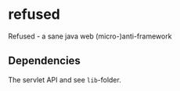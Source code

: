 refused
=======

Refused - a sane java web (micro-)anti-framework

Dependencies
------------

The servlet API and see `lib`-folder.
